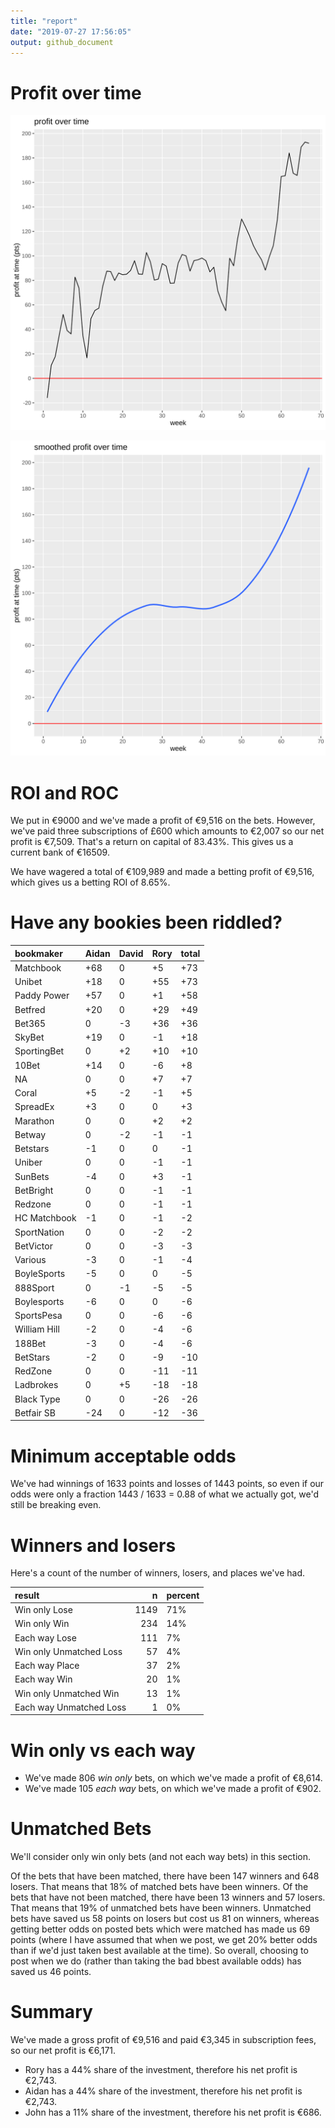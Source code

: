 ```yaml
---
title: "report"
date: "2019-07-27 17:56:05"
output: github_document
---
```




# Profit over time

![plot of chunk profit-over-time](figure/profit-over-time-1.png)

![plot of chunk profit-over-time-smooth](figure/profit-over-time-smooth-1.png)


# ROI and ROC



We put in €9000 and we've made a profit of €9,516 on the bets. However, we've paid three subscriptions of £600 which amounts to €2,007 so our net profit is €7,509. That's a return on capital of 83.43%. This gives us a current bank of €16509.

We have wagered a total of €109,989 and made a betting profit of €9,516, which gives us a betting ROI of 8.65%.


# Have any bookies been riddled?


|bookmaker    |Aidan |David |Rory |total |
|:------------|:-----|:-----|:----|:-----|
|Matchbook    |+68   |0     |+5   |+73   |
|Unibet       |+18   |0     |+55  |+73   |
|Paddy Power  |+57   |0     |+1   |+58   |
|Betfred      |+20   |0     |+29  |+49   |
|Bet365       |0     |-3    |+36  |+36   |
|SkyBet       |+19   |0     |-1   |+18   |
|SportingBet  |0     |+2    |+10  |+10   |
|10Bet        |+14   |0     |-6   |+8    |
|NA           |0     |0     |+7   |+7    |
|Coral        |+5    |-2    |-1   |+5    |
|SpreadEx     |+3    |0     |0    |+3    |
|Marathon     |0     |0     |+2   |+2    |
|Betway       |0     |-2    |-1   |-1    |
|Betstars     |-1    |0     |0    |-1    |
|Uniber       |0     |0     |-1   |-1    |
|SunBets      |-4    |0     |+3   |-1    |
|BetBright    |0     |0     |-1   |-1    |
|Redzone      |0     |0     |-1   |-1    |
|HC Matchbook |-1    |0     |-1   |-2    |
|SportNation  |0     |0     |-2   |-2    |
|BetVictor    |0     |0     |-3   |-3    |
|Various      |-3    |0     |-1   |-4    |
|BoyleSports  |-5    |0     |0    |-5    |
|888Sport     |0     |-1    |-5   |-5    |
|Boylesports  |-6    |0     |0    |-6    |
|SportsPesa   |0     |0     |-6   |-6    |
|William Hill |-2    |0     |-4   |-6    |
|188Bet       |-3    |0     |-4   |-6    |
|BetStars     |-2    |0     |-9   |-10   |
|RedZone      |0     |0     |-11  |-11   |
|Ladbrokes    |0     |+5    |-18  |-18   |
|Black Type   |0     |0     |-26  |-26   |
|Betfair SB   |-24   |0     |-12  |-36   |


# Minimum acceptable odds



We've had winnings of 1633 points and losses of 1443 points, so even if our odds were only a fraction 1443 / 1633 = 0.88 of what we actually got, we'd still be breaking even.


# Winners and losers

Here's a count of the number of winners, losers, and places we've had.


|result                  |    n|percent |
|:-----------------------|----:|:-------|
|Win only Lose           | 1149|71%     |
|Win only Win            |  234|14%     |
|Each way Lose           |  111|7%      |
|Win only Unmatched Loss |   57|4%      |
|Each way Place          |   37|2%      |
|Each way Win            |   20|1%      |
|Win only Unmatched Win  |   13|1%      |
|Each way Unmatched Loss |    1|0%      |


# Win only vs each way



* We've made 806 _win only_ bets, on which we've made a profit of €8,614. 
* We've made 105 _each way_ bets, on which we've made a profit of €902.


# Unmatched Bets



We'll consider only win only bets (and not each way bets) in this section.

Of the bets that have been matched, there have been 147 winners and 648 losers. That means that 18% of matched bets have been winners. Of the bets that have not been matched, there have been 13 winners and 57 losers. That means that 19% of unmatched bets have been winners. Unmatched bets have saved us 58 points on losers but cost us 81 on winners, whereas getting better odds on posted bets which were matched has made us 69 points (where I have assumed that when we post, we get 20% better odds than if we'd just taken best available at the time). So overall, choosing to post when we do (rather than taking the bad bbest available odds) has saved us 46 points.


# Summary



We've made a gross profit of €9,516 and paid €3,345 in subscription fees, so our net profit is €6,171.

* Rory has a 44% share of the investment, therefore his net profit is €2,743.
* Aidan has a 44% share of the investment, therefore his net profit is €2,743.
* John has a 11% share of the investment, therefore his net profit is €686.
